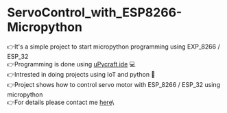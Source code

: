 # ServoControl_with_ESP8266-Micropython
👉It's a simple project to start micropython programming using EXP_8266 / ESP_32 \
👉Programming is done using [uPycraft ide](uPyCraft_V1.1.exe) 💻\
👉Intrested in doing projects using IoT and python 🧔\
👉Project shows how to control servo motor with ESP_8266 / ESP_32 using micropython\
👉For details please contact me [here](www.chalamvijay@post.com)\
